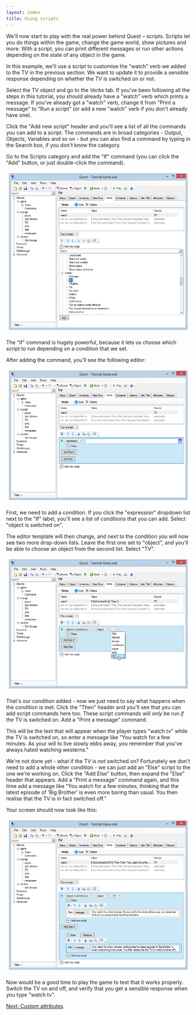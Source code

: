 ```yaml
---
layout: index
title: Using scripts
---
```


We'll now start to play with the real power behind Quest – scripts. Scripts let you do things within the game, change the game world, show pictures and more. With a script, you can print different messages or run other actions depending on the state of any object in the game.

In this example, we'll use a script to customise the "watch" verb we added to the TV in the previous section. We want to update it to provide a sensible response depending on whether the TV is switched on or not.

Select the TV object and go to the _Verbs_ tab. If you've been following all the steps in this tutorial, you should already have a "watch" verb which prints a message. If you've already got a "watch" verb, change it from "Print a message" to "Run a script" (or add a new "watch" verb if you don't already have one).

Click the "Add new script" header and you'll see a list of all the commands you can add to a script. The commands are in broad categories - Output, Objects, Variables and so on - but you can also find a command by typing in the Search box, if you don't know the category.

Go to the Scripts category and add the "If" command (you can click the "Add" button, or just double-click the command).

![](../images/Addif.png "Addif.png")

The "if" command is hugely powerful, because it lets us choose which script to run depending on a condition that we set.

After adding the command, you'll see the following editor:

![](../images/Addif2.png "Addif2.png")

First, we need to add a condition. If you click the "expression" dropdown list next to the "If" label, you'll see a list of conditions that you can add. Select "object is switched on".

The editor template will then change, and next to the condition you will now see two more drop-down lists. Leave the first one set to "object", and you'll be able to choose an object from the second list. Select "TV".

![](../images/Addif3.png "Addif3.png")

That's our condition added - now we just need to say what happens when the condition is met. Click the "Then" header and you'll see that you can add script commands here too. These script commands will *only* be run *if* the TV is switched on. Add a "Print a message" command.

This will be the text that will appear when the player types "watch tv" while the TV is switched on, so enter a message like "You watch for a few minutes. As your will to live slowly ebbs away, you remember that you’ve always hated watching westerns."

We're not done yet - what if the TV is *not* switched on? Fortunately we don't need to add a whole other condition - we can just add an "Else" script to the one we're working on. Click the "Add Else" button, then expand the "Else" header that appears. Add a "Print a message" command again, and this time add a message like "You watch for a few minutes, thinking that the latest episode of ‘Big Brother’ is even more boring than usual. You then realise that the TV is in fact switched off."

Your screen should now look like this:

![](../images/Addif4.png "Addif4.png")

Now would be a good time to play the game to test that it works properly. Switch the TV on and off, and verify that you get a sensible response when you type "watch tv".

[Next: Custom attributes](custom_attributes.html)